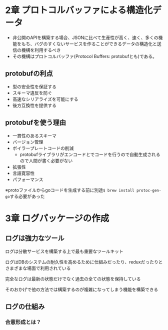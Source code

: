 # 2章 プロトコルバッファによる構造化データ

- 非公開のAPIを構築する場合、JSONに比べて生産性が高く、速く、多くの機能をもち、バグのすくないサービスを作ることができるデータの構造化と送信の機構を利用するべき
- その機構はプロトコルバッファ(Protocol Buffers: protobufとも)である。

## protobufの利点

- 型の安全性を保証する
- スキーマ違反を防ぐ
- 高速なシリアライズを可能にする
- 後方互換性を提供する

## protobufを使う理由

- 一貫性のあるスキーマ
- バージョン管理
- ボイラープレートコードの削減
  - protobufライブラリがエンコードとでコードを行うので自動生成されるので人間が書く必要がない
- 拡張性
- 言語寛容性
- パフォーマンス

※protoファイルからgoコードを生成する前に別途`$ brew install protoc-gen-go`する必要があった

# 3章 ログパッケージの作成
## ログは強力なツール
ログは分散サービスを構築する上で最も重要なツールキット

ログはDBのシステムの耐久性を高めるために仕組みだったり、reduxだったりとさまざまな場面で利用されている

完全なログは最新の状態だけでなく過去の全ての状態を保持している

そのおかげで他の方法では構築するのが複雑になってしまう機能を構築できる

## ログの仕組み


### 合意形成とは？
